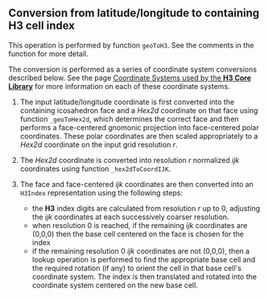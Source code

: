 Conversion from latitude/longitude to containing H3 cell index
---

This operation is performed by function `geoToH3`. See the comments in the function for more detail.

The conversion is performed as a series of coordinate system conversions described below. See the page <a href="#/documentation/core-library/coordinate-systems">Coordinate Systems used by the **H3 Core Library**</a> for more information on each of these coordinate systems.

1. The input latitude/longitude coordinate is first converted into the containing icosahedron face and a *Hex2d* coordinate on that face using function `_geoToHex2d`, which determines the correct face and then performs a face-centered gnomonic projection into face-centered polar coordinates. These polar coordinates are then scaled appropriately to a *Hex2d* coordinate on the input grid resolution *r*.
2. The *Hex2d* coordinate is converted into resolution *r* normalized *ijk* coordinates using function `_hex2dToCoordIJK`.
3. The face and face-centered *ijk* coordinates are then converted into an `H3Index` representation using the following steps:

   * the **H3** index digits are calculated from resolution *r* up to 0, adjusting the *ijk* coordinates at each successively coarser resolution.
   * when resolution 0 is reached, if the remaining *ijk* coordinates are (0,0,0) then the base cell centered on the face is chosen for the index
   * if the remaining resolution 0 *ijk* coordinates are not (0,0,0), then a lookup operation is performed to find the appropriate base cell and the required rotation (if any) to orient the cell in that base cell's coordinate system. The index is then translated and rotated into the coordinate system centered on the new base cell.
